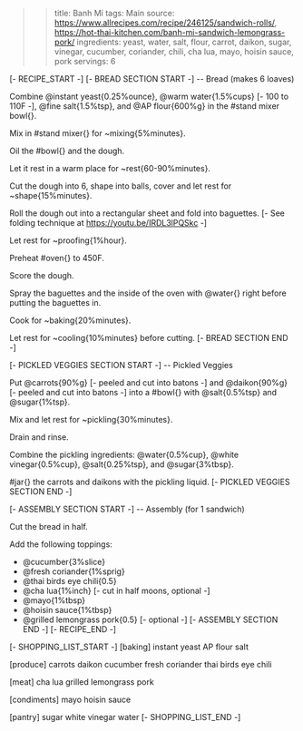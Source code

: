 >> title: Banh Mi
>> tags: Main
>> source: https://www.allrecipes.com/recipe/246125/sandwich-rolls/, https://hot-thai-kitchen.com/banh-mi-sandwich-lemongrass-pork/
>> ingredients: yeast, water, salt, flour, carrot, daikon, sugar, vinegar, cucumber, coriander, chili, cha lua, mayo, hoisin sauce, pork
>> servings: 6

[- RECIPE_START -]
[- BREAD SECTION START -]
-- Bread (makes 6 loaves)

Combine @instant yeast{0.25%ounce}, @warm water{1.5%cups} [- 100 to 110F -], @fine salt{1.5%tsp}, and @AP flour{600%g} in the #stand mixer bowl{}.

Mix in #stand mixer{} for ~mixing{5%minutes}.

Oil the #bowl{} and the dough.

Let it rest in a warm place for ~rest{60-90%minutes}.

Cut the dough into 6, shape into balls, cover and let rest for ~shape{15%minutes}.

Roll the dough out into a rectangular sheet and fold into baguettes. [- See folding technique at https://youtu.be/IRDL3lPQSkc -]

Let rest for ~proofing{1%hour}.

Preheat #oven{} to 450F.

Score the dough.

Spray the baguettes and the inside of the oven with @water{} right before putting the baguettes in.

Cook for ~baking{20%minutes}.

Let rest for ~cooling{10%minutes} before cutting.
[- BREAD SECTION END -]

[- PICKLED VEGGIES SECTION START -]
-- Pickled Veggies

Put @carrots{90%g} [- peeled and cut into batons -] and @daikon{90%g} [- peeled and cut into batons -] into a #bowl{} with @salt{0.5%tsp} and @sugar{1%tsp}.

Mix and let rest for ~pickling{30%minutes}.

Drain and rinse.

Combine the pickling ingredients: @water{0.5%cup}, @white vinegar{0.5%cup}, @salt{0.25%tsp}, and @sugar{3%tbsp}.

#jar{} the carrots and daikons with the pickling liquid.
[- PICKLED VEGGIES SECTION END -]

[- ASSEMBLY SECTION START -]
-- Assembly (for 1 sandwich)

Cut the bread in half.

Add the following toppings:
- @cucumber{3%slice}
- @fresh coriander{1%sprig}
- @thai birds eye chili{0.5}
- @cha lua{1%inch} [- cut in half moons, optional -]
- @mayo{1%tbsp}
- @hoisin sauce{1%tbsp}
- @grilled lemongrass pork{0.5} [- optional -]
[- ASSEMBLY SECTION END -]
[- RECIPE_END -]

[- SHOPPING_LIST_START -]
[baking]
instant yeast
AP flour
salt

[produce]
carrots
daikon
cucumber
fresh coriander
thai birds eye chili

[meat]
cha lua
grilled lemongrass pork

[condiments]
mayo
hoisin sauce

[pantry]
sugar
white vinegar
water
[- SHOPPING_LIST_END -]